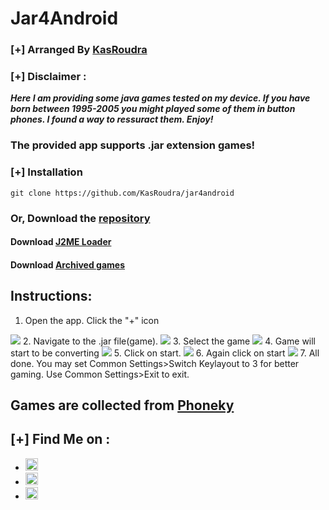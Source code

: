 # Jar4Android

### [+] Arranged By <a href="https://github.com/KasRoudra">KasRoudra</a>

### [+] Disclaimer :
***Here I am providing some java games tested on my device. If you have born between 1995-2005 you might played some of them in button phones. I found a way to ressuract them. Enjoy!***

### The provided app supports .jar extension games!

### [+] Installation


```git clone https://github.com/KasRoudra/jar4android```


### Or, Download the <a href="https://github.com/KasRoudra/jar4android/archive/refs/heads/main.zip">repository</a>

#### Download <a href="https://github.com/KasRoudra/jar4android/raw/main/J2ME-Loader.apk">J2ME Loader</a>

#### Download <a href="https://github.com/KasRoudra/jar4android/raw/main/archivedgames.zip">Archived games</a>

## Instructions:
1. Open the app. Click the "+" icon
<img src="https://github.com/KasRoudra/jar4android/raw/main/screenshots/ss1.jpeg">
2. Navigate to the .jar file(game).
<img src="https://github.com/KasRoudra/jar4android/raw/main/screenshots/ss2.jpeg">
3. Select the game
<img src="https://github.com/KasRoudra/jar4android/raw/main/screenshots/ss3.jpeg">
4. Game will start to be converting
<img src="https://github.com/KasRoudra/jar4android/raw/main/screenshots/ss4.jpeg">
5. Click on start.
<img src="https://github.com/KasRoudra/jar4android/raw/main/screenshots/ss5.jpeg">
6. Again click on start
<img src="https://github.com/KasRoudra/jar4android/raw/main/screenshots/ss6.jpeg">
7. All done. You may set Common Settings>Switch Keylayout to 3 for better gaming. Use Common Settings>Exit to exit.

## Games are collected from <a href="www.phoneky.com">Phoneky</a>

## [+] Find Me on :
<ul>
<li><a href="https://facebook.com/KasRoudra"><img src="https://github.com/KasRoudra/kasweb/raw/main/assets/facebook.png" alt="facebook" width="20px" height="20px"></a></li>
<li><a href="https://m.me/KasRoudra"><img src="https://github.com/KasRoudra/kasweb/raw/main/assets/messenger.png" alt="messenger" width="20px" height="20px"></a></li>
<li><a href="mailto:kasroudrard@gmail.com"><img src="https://github.com/KasRoudra/kasweb/raw/main/assets/gmail.png" alt="email" width="20px" height="20px"></a></li>
</ul>
